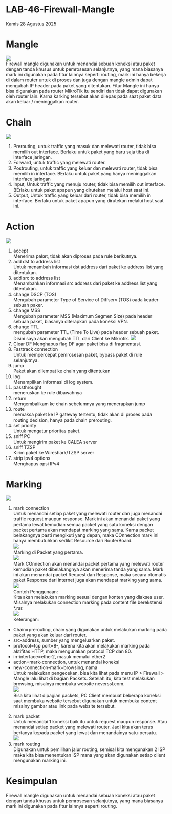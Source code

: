 # LAB-46-Firewall-Mangle
Kamis 28 Agustus 2025  
  
# Mangle
![](IMAGES/mangle.png)  
  Firewall mangle digunakan untuk menandai sebuah koneksi atau paket dengan tanda khusus untuk pemrosesan selanjutnya, yang mana biasanya mark ini digunakan pada fitur lainnya seperti routing, mark ini hanya bekerja di dalam router untuk di proses dan juga dengan mangle admin dapat mengubah IP header pada paket yang ditentukan. Fitur Mangle ini hanya bisa digunakan pada router MikroTik itu sendiri dan tidak dapat digunakan oleh router lain. Karna karking tersebut akan dilepas pada saat paket data akan keluar / meninggalkan router.  
  
# Chain
![](IMAGES/rantai.png)  
  1. Prerouting, untuk traffic yang masuk dan melewati router, tidak bisa memilih out interface. Berlaku untuk paket yang baru saja tiba di interface jaringan.  
  2. Forward, untuk traffic yang melewati router.  
  3. Postrouting, untuk traffic yang keluar dan melewati router, tidak bisa memilih in interface. BErlaku untuk paket yang hanya meninggalkan interface jaringan
  4. Input, Untuk traffic yang menuju router, tidak bisa memilih out interface. BErlaku untuk paket apapun yang dirutekan melalui host saat ini.  
  5. Output, Untuk traffic yang keluar dari router, tidak bisa memilih in interface. Berlaku untuk paket apapun yang dirutekan melalui host saat ini.  
  
# Action
![](IMAGES/aksi.png)  
1. accept  
   Menerima paket, tidak akan diproses pada rule berikutnya.  
2. add dst to address list  
   Untuk menambah informasi dst address dari paket ke address list yang ditentukan.  
3. add src to address list  
   Menambahkan informasi src address dari paket ke address list yang ditentukan.  
4. change DSCP (TOS)  
   Mengubah parameter Type of Service of Diffserv (TOS) oada keader sebuah paker.  
5. change MSS  
   Mengubah parameter MSS (Maximum Segmen Size) pada header sebuah paket, biasanya diterapkan pada koneksi VPN.  
6. change TTL  
   mengubah parameter TTL (Time To Live) pada header sebuah paket. Disini saya akan mengubah TTL dari Client ke Mikrotik.
![](IMAGES/waktuuntukhidup.png)    
8. Clear DF
   Menghapus flag DF agar paket bisa di fragmentasi.  
9. Fasttrack connection  
   Untuk mempercepat pemrosesan paket, bypass paket di rule selanjutnya.  
10. jump  
   Paket akan dilempat ke chain yang ditentukan  
11. log  
    Menampilkan informasi di log system.  
12. passthrought  
    meneruskan ke rule dibawahnya  
13. return  
    Mengembalikam ke chain sebelumnya yang menerapkan jump  
14. route  
    memaksa paket ke IP gateway tertentu, tidak akan di proses pada routing decision, hanya pada chain prerouting.  
15. set priority  
    Untuk mengatur prioritas paket.  
16. sniff PC  
    Untuk mengirim paket ke CALEA server  
17. sniff TZSP  
    Kirim paket ke Wireshark/TZSP server  
18. strip ipv4 options  
    Menghapus opsi IPv4  
  
# Marking
![](IMAGES/)  
1. mark connection  
    Untuk menandai setiap paket yang melewati router dan juga menandai traffic request maupun response. Mark ini akan menandai paket yang pertama lewat kemudian semua packet yang satu koneksi dengan packet pertama akan mendapat marking yang sama. Karna packet belakangnya pasti mengikuti yang depan, maka COnnection mark ini hanya membutuhkan sedikit Resource dari RouterBoard.  
![](IMAGES/connectmark.png)  
Marking di Packet yang pertama.  
![](IMAGES/neverssl.png)  
Mark COnnection akan menandai packet pertama yang melewati router kemudian paket dibelakangnya akan menerima tanda yang sama. Mark ini akan menandai packet Request dan Response, maka secara otomatis paket Response dari internet juga akan mendapat marking yang sama.  
![](IMAGES/mark1.png)  
  Contoh Penggunaan:  
Kita akan melakukan marking sesuai dengan konten yang diakses user. Misalnya melakukan connection marking pada content file berekstensi *.rar.  
![](IMAGES/mark2.png)  
Keterangan:  
- Chain=prerouting, chain yang digunakan untuk melakukan marking pada paket yang akan keluar dari router.  
- src-address, sumber yang mengeluarkan paket.  
- protocol=tcp port=8-, karena kita akan melakukan marking pada aktifitas HTTP, maka mengunakan protocol TCP dan 80.  
- in-interface=ether2, masuk memalui ether2  
- action=mark-connection, untuk menandai koneksi  
- new-connection-mark=browsing, nama  
  Untuk melakukan pengecekan, bisa kita lihat pada menu IP > Firewall > Mangle­ lalu lihat di bagian Packets. Setelah itu, kita test melakukan browsing, misalnya membuka website neverssl.com.  
![](IMAGES/mark3.png)  
Bisa kita lihat dipagian packets, PC Client membuat beberapa koneksi saat membuka website tersebut digunakan untuk membuka content misalny gambar atau link pada website tersebut.  
2. mark packet  
    Untuk menandai 1 koneksi baik itu untuk request maupun response. Atau menandai setiap packet yang melewati router. Jadi kita akan terus bertanya kepada packet yang lewat dan menandainya satu-persatu.  
![](IMAGES/mark4.png)  
3. mark routing  
    Digunakan untuk pemilihan jalur routing, semisal kita mengunakan 2 ISP maka kita bisa menentukan ISP mana yang akan digunakan setiap client mengunakan marking ini.  

# Kesimpulan
  Firewall mangle digunakan untuk menandai sebuah koneksi atau paket dengan tanda khusus untuk pemrosesan selanjutnya, yang mana biasanya mark ini digunakan pada fitur lainnya seperti routing.  
